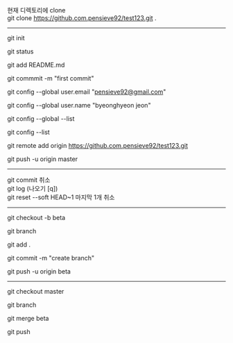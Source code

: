 
현재 디렉토리에 clone  
git clone https://github.com.pensieve92/test123.git .

------------------------------------------------------------------------

git init

git status

git add README.md

git commmit -m "first commit"

git config --global user.email "pensieve92@gmail.com"

git config --global user.name "byeonghyeon jeon"

git config --global --list

git config --list

git remote add origin https://github.com.pensieve92/test123.git

git push -u origin master

------------------------------------------------------------------------
git commit 취소  
git log (나오기 [q])  
git reset --soft HEAD~1 마지막 1개 취소  

------------------------------------------------------------------------

git checkout -b beta

git branch


git add . 

git commit -m "create branch"

git push -u origin beta

------------------------------------------------------------------------

git checkout master

git branch

git merge beta

git push




